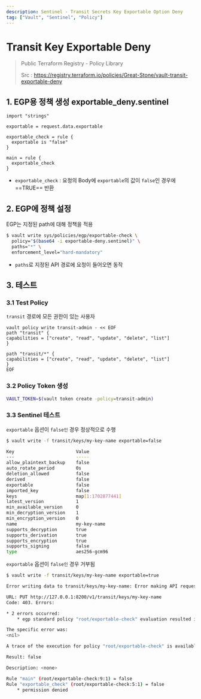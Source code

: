 ```yaml
---
description: Sentinel - Transit Secrets Key Exportable Option Deny
tag: ["Vault", "Sentinel", "Policy"]
---
```


# Transit Key Exportable Deny

> Public Terraform Registry - Policy Library
>
> Src : https://registry.terraform.io/policies/Great-Stone/vault-transit-exportable-deny

## 1. EGP용 정책 생성 exportable_deny.sentinel

```hcl
import "strings"

exportable = request.data.exportable

exportable_check = rule {
  exportable is "false"
}

main = rule {
  exportable_check
}
```

- `exportable_check` : 요청의 Body에 `exportable`의 값이 `false`인 경우에 ==TRUE== 반환


## 2. EGP에 정책 설정
EGP는 지정된 path에 대해 정책을 적용

```bash
$ vault write sys/policies/egp/exportable-check \
  policy="$(base64 -i exportable-deny.sentinel)" \
  paths="*" \
  enforcement_level="hard-mandatory"
```
- `paths`로 지정된 API 경로에 요청이 들어오면 동작

## 3. 테스트

### 3.1 Test Policy

`transit` 경로에 모든 권한이 있는 사용자

```hcl
vault policy write transit-admin - << EOF
path "transit" {
capabilities = ["create", "read", "update", "delete", "list"]
}

path "transit/*" {
capabilities = ["create", "read", "update", "delete", "list"]
}
EOF
```

### 3.2 Policy Token 생성

```bash
VAULT_TOKEN=$(vault token create -policy=transit-admin)
```

### 3.3 Sentinel 테스트

`exportable` 옵션이 `false인` 경우 정상적으로 수행

```bash
$ vault write -f transit/keys/my-key-name exportable=false

Key                       Value
---                       -----
allow_plaintext_backup    false
auto_rotate_period        0s
deletion_allowed          false
derived                   false
exportable                false
imported_key              false
keys                      map[1:1702877441]
latest_version            1
min_available_version     0
min_decryption_version    1
min_encryption_version    0
name                      my-key-name
supports_decryption       true
supports_derivation       true
supports_encryption       true
supports_signing          false
type                      aes256-gcm96
```

`exportable` 옵션이 `false인` 경우 거부됨

```bash
$ vault write -f transit/keys/my-key-name exportable=true

Error writing data to transit/keys/my-key-name: Error making API request.

URL: PUT http://127.0.0.1:8200/v1/transit/keys/my-key-name
Code: 403. Errors:

* 2 errors occurred:
	* egp standard policy "root/exportable-check" evaluation resulted in denial.

The specific error was:
<nil>

A trace of the execution for policy "root/exportable-check" is available:

Result: false

Description: <none>

Rule "main" (root/exportable-check:9:1) = false
Rule "exportable_check" (root/exportable-check:5:1) = false
	* permission denied


```
